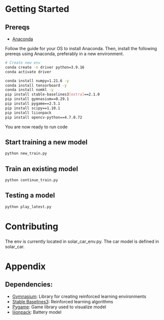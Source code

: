 # Getting Started

## Prereqs

- [Anaconda](https://www.anaconda.com/)

Follow the guide for your OS to install Anaconda. Then, install the following prereqs using Anaconda, preferably in a new environment.

```bash
# Create new env
conda create -n driver python=3.9.16
conda activate driver

conda install numpy=1.21.6 -y
conda install tensorboard -y 
conda install nomkl -y
pip install stable-baselines3[extra]==2.1.0
pip install gymnasium==0.29.1
pip install pygame==2.5.1
pip install scipy==1.10.1
pip install liionpack
pip install opencv-python==4.7.0.72
```

You are now ready to run code

## Start training a new model

```python
python new_train.py
```

## Train an existing model

```python
python continue_train.py
```

## Testing a model

```python
python play_latest.py
```

# Contributing

###

The env is currently located in solar_car_env.py. The car model is defined in solar_car. 

# Appendix

## Dependencies:

- [Gymnasium](https://github.com/Farama-Foundation/Gymnasium): Library for creating reinforced learning environments
- [Stable Baselines3](https://github.com/DLR-RM/stable-baselines3): Reinforced learning algorithms
- [Pygame](https://github.com/pygame/pygame): Game library used to visualize model
- [liionpack](https://github.com/pybamm-team/liionpack): Battery model